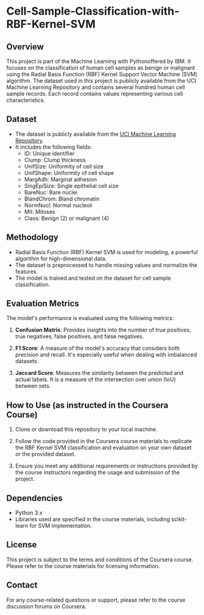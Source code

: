 # Cell-Sample-Classification-with-RBF-Kernel-SVM

## Overview

This project is part of the Machine Learning with Pythonoffered by IBM. It focuses on the classification of human cell samples as benign or malignant using the Radial Basis Function (RBF) Kernel Support Vector Machine (SVM) algorithm. The dataset used in this project is publicly available from the UCI Machine Learning Repository and contains several hundred human cell sample records. Each record contains values representing various cell characteristics.

## Dataset

- The dataset is publicly available from the [UCI Machine Learning Repository](https://archive.ics.uci.edu/ml/datasets/breast+cancer+wisconsin+(original)).
- It includes the following fields:
  - ID: Unique identifier
  - Clump: Clump thickness
  - UnifSize: Uniformity of cell size
  - UnifShape: Uniformity of cell shape
  - MargAdh: Marginal adhesion
  - SingEpiSize: Single epithelial cell size
  - BareNuc: Bare nuclei
  - BlandChrom: Bland chromatin
  - NormNucl: Normal nucleoli
  - Mit: Mitoses
  - Class: Benign (2) or malignant (4)

## Methodology

- Radial Basis Function (RBF) Kernel SVM is used for modeling, a powerful algorithm for high-dimensional data.
- The dataset is preprocessed to handle missing values and normalize the features.
- The model is trained and tested on the dataset for cell sample classification.

## Evaluation Metrics

The model's performance is evaluated using the following metrics:

1. **Confusion Matrix**: Provides insights into the number of true positives, true negatives, false positives, and false negatives.

2. **F1 Score**: A measure of the model's accuracy that considers both precision and recall. It's especially useful when dealing with imbalanced datasets.

3. **Jaccard Score**: Measures the similarity between the predicted and actual labels. It is a measure of the intersection over union (IoU) between sets.

## How to Use (as instructed in the Coursera Course)

1. Clone or download this repository to your local machine.

2. Follow the code provided in the Coursera course materials to replicate the RBF Kernel SVM classification and evaluation on your own dataset or the provided dataset.

3. Ensure you meet any additional requirements or instructions provided by the course instructors regarding the usage and submission of the project.

## Dependencies

- Python 3.x
- Libraries used are specified in the course materials, including scikit-learn for SVM implementation.

## License

This project is subject to the terms and conditions of the Coursera course. Please refer to the course materials for licensing information.

## Contact

For any course-related questions or support, please refer to the course discussion forums on Coursera.
